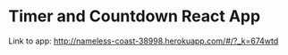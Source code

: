 # Timer and Countdown React App

Link to app: http://nameless-coast-38998.herokuapp.com/#/?_k=674wtd
